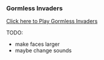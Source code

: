 ### Gormless Invaders

[Click here to Play Gormless Invaders](http://game.obviy.us/)

TODO:
  * make faces larger
  * maybe change sounds

